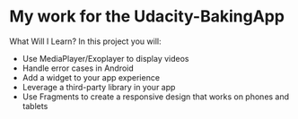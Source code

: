 # My work for the Udacity-BakingApp

What Will I Learn?
In this project you will:

- Use MediaPlayer/Exoplayer to display videos
- Handle error cases in Android
- Add a widget to your app experience
- Leverage a third-party library in your app
- Use Fragments to create a responsive design that works on phones and tablets



